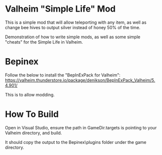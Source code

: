# Valheim "Simple Life" Mod

This is a simple mod that will allow teleporting with any item, as well as change bee hives to output silver instead of honey 50% of the time.

Demonstration of how to write simple mods, as well as some simple "cheats" for the Simple Life in Valheim.

# Bepinex

Follow the below to install the "BepInExPack for Valheim": https://valheim.thunderstore.io/package/denikson/BepInExPack_Valheim/5.4.901/

This is to allow modding.

# How To Build

Open in Visual Studio, ensure the path in GameDir.targets is pointing to your Valheim directory, and build.

It should copy the output to the Bepinex\plugins folder under the game directory.